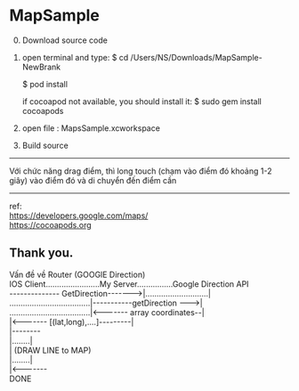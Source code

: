 # MapSample

0. Download source code

1. open terminal and type:
   $ cd /Users/NS/Downloads/MapSample-NewBrank
   
   $ pod install
   
   if cocoapod not available, you should install it: $ sudo gem install cocoapods
2. open file : MapsSample.xcworkspace 
3. Build source


----
Với chức năng drag điểm, thì long touch (chạm vào điểm đó khoảng 1-2 giây) vào điểm đó và di chuyển đến điểm cần

----
ref:<br/>
https://developers.google.com/maps/<br/>
https://cocoapods.org 

Thank you.
------
Vấn đề về Router (GOOGlE Direction) <br/>
IOS Client........................My Server................Google Direction API<br/>
 -------------- GetDirection------->|............................|<br/>
....................................|-----------getDirection --->|<br/>
....................................|<------- array coordinates--|<br/>
|<------- [(lat,long),....]---------|<br/>
|--------<br/>
|........|<br/>
|  (DRAW LINE to MAP)<br/>
|........|<br/>
|<-------<br/>
DONE

